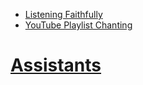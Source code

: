 

- [Listening Faithfully](https://readingfaithfully.org/listening-faithfully/)
- [YouTube Playlist Chanting](https://www.youtube.com/playlist?list=PLk74A6Qy7X1Qq91uWyyrTHje3IIgoDdT0)


# [Assistants](https://sukhavaho.github.io/assistants)



